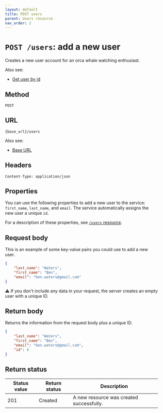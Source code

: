 ```yaml
---
layout: default
title: POST users
parent: Users resource
nav_order: 2
---
```


# `POST /users`: add a new user

Creates a new user account for an orca whale watching enthusiast.

Also see:

* [Get user by id](./users-get.md)

## Method

`POST`

## URL

`{base_url}/users`

Also see:

* [Base URL](../base-url.md)

## Headers

`Content-Type: application/json`

## Properties

You can use the following properties to add a new user to the service: `first_name`, `last_name`, and `email`. The service automatically assigns the new user a unique `id`.

For a description of these properties, see [`/users` resource](./users-resource.md).

## Request body

This is an example of some key-value pairs you could use to add a new user.

```json
{
    "last_name": "Waters",
    "first_name": "Ben",
    "email": "ben.waters@gmail.com"
}
```

⚠️  If you don't include any data in your request, the server creates an empty user with a unique ID.

## Return body

Returns the information from the request body plus a unique ID.

```json
{
    "last_name": "Waters",
    "first_name": "Ben",
    "email": "ben.waters@gmail.com",
    "id": 6
}
```

## Return status

| Status value | Return status | Description                              |
| ------------ | ------------- | ---------------------------------------- |
| 201          | Created       | A new resource was created successfully. |

